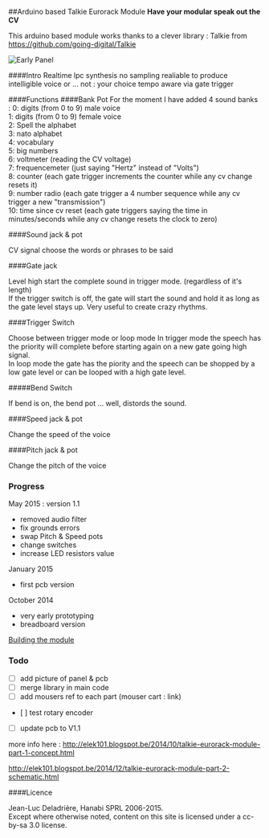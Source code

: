##Arduino based Talkie Eurorack Module 
**Have your modular speak out the CV**  

This arduino based module works thanks to a clever library : Talkie from https://github.com/going-digital/Talkie 


![Early Panel](https://raw.githubusercontent.com/deladriere/euro-modules/master/Talko/Img/panel.jpg)


####Intro 
Realtime lpc synthesis
no sampling 
realiable to produce intelligible voice or ... not : your choice
tempo aware via gate trigger

####Functions
####Bank Pot
For the moment I have added 4 sound banks :
0: digits (from 0 to 9) male voice  
1: digits (from 0 to 9) female voice  
2: Spell the alphabet  
3: nato alphabet  
4: vocabulary  
5: big numbers  
6: voltmeter (reading the CV voltage)  
7: frequencemeter (just saying "Hertz" instead of "Volts")  
8: counter (each gate trigger increments the counter while any cv change resets it)  
9: number radio (each gate trigger a 4 number sequence while any cv trigger a new "transmission")  
10: time since cv reset  (each gate triggers saying the time in minutes/seconds while any cv change resets the clock to zero)



####Sound jack & pot

CV signal choose the words or phrases to be said

####Gate jack

Level high start the complete sound in trigger mode. (regardless of it's length)  
If the trigger switch is off, the gate will start the sound and hold it as long as the gate level stays up. Very useful to create crazy rhythms.


####Trigger Switch

Choose between trigger mode or loop mode
In trigger mode the speech has the priority will complete before starting again on a new gate going high signal.  
In loop mode the gate has the piority and the speech can be shopped by a low gate level or can be looped with a high gate level.  

#####Bend Switch

If bend is on, the bend pot ... well, distords the sound.

####Speed jack & pot

Change the speed of the voice

####Pitch jack & pot

Change the pitch of the voice

### Progress

May 2015 : version 1.1

- removed audio filter 
- fix grounds errors
- swap Pitch & Speed pots 
- change switches 
- increase LED resistors value

January 2015
- first pcb version

October 2014 
- very early prototyping
- breadboard version


[Building the module](https://github.com/deladriere/euro-modules/wiki/Assemble-Talko)


### Todo

- [ ] add picture of panel & pcb
- [ ] merge library in main code 
- [ ] add mousers ref to each part (mouser cart : link)
- [ ] test rotary encoder
- [ ] update pcb to V1.1


more info here : http://elek101.blogspot.be/2014/10/talkie-eurorack-module-part-1-concept.html

http://elek101.blogspot.be/2014/12/talkie-eurorack-module-part-2-schematic.html

####Licence

Jean-Luc Deladrière, Hanabi SPRL 2006-2015.  
Except where otherwise noted, content on this site is licensed under a cc-by-sa 3.0 license.


